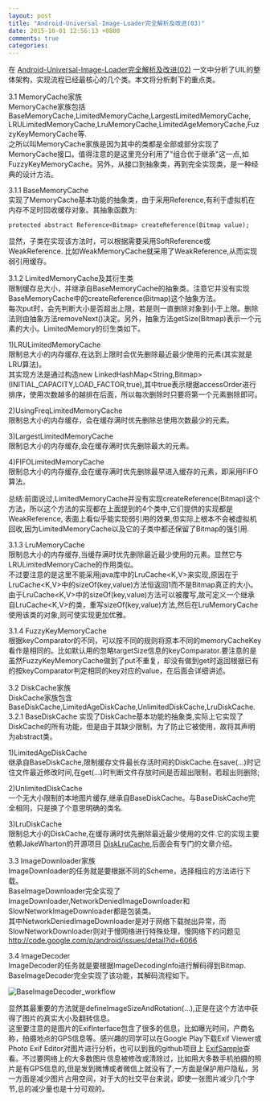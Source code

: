 ```yaml
---
layout: post
title: "Android-Universal-Image-Loader完全解析及改进(03)"
date: 2015-10-01 12:56:13 +0800
comments: true
categories: 
---
```

在 [Android-Universal-Image-Loader完全解析及改进(02)](http://blog.imallen.wang/blog/2015/09/30/android-universal-image-loaderwan-quan-jie-xi-ji-gai-jin-02/) 一文中分析了UIL的整体架构，实现流程已经最核心的几个类。本文将分析剩下的重点类。  

3.1 MemoryCache家族  
MemoryCache家族包括BaseMemoryCache,LimitedMemoryCache,LargestLimitedMemoryCache,  
LRULimitedMemoryCache,LruMemoryCache,LimitedAgeMemoryCache,FuzzyKeyMemoryCache等.   
之所以叫MemoryCache家族是因为其中的类都是全部或部分实现了MemoryCache接口。值得注意的是这里充分利用了"组合优于继承"这一点,如FuzzyKeyMemoryCache。另外，从接口到抽象类，再到完全实现类，是一种经典的设计方法。  
<!--more-->
3.1.1 BaseMemoryCache  
实现了MemoryCache基本功能的抽象类，由于采用Reference<Bitmap>,有利于虚拟机在内存不足时回收缓存对象。其抽象函数为:

	protected abstract Reference<Bitmap> createReference(Bitmap value);    

显然，子类在实现该方法时，可以根据需要采用SoftReference或WeakReference.
比如WeakMemoryCache就采用了WeakReference<Bitmap>,从而实现弱引用缓存。

3.1.2 LimitedMemoryCache及其衍生类  
限制缓存总大小，并继承自BaseMemoryCache的抽象类。注意它并没有实现BaseMemoryCache中的createReference(Bitmap)这个抽象方法。  
每次put时，会先判断大小是否超出上限，若是则一直删除对象到小于上限。删除法则由抽象方法removeNext()决定。另外，抽象方法getSize(Bitmap)表示一个元素的大小。LimitedMemory的衍生类如下。  

1)LRULimitedMemoryCache  
限制总大小的内存缓存,在达到上限时会优先删除最近最少使用的元素(其实就是LRU算法)。  
其实现方法是通过构造new LinkedHashMap<String,Bitmap>(INITIAL_CAPACITY,LOAD_FACTOR,true),其中true表示根据accessOrder进行排序，使用次数越多的越排在后面，所以每次删除时只要将第一个元素删除即可。  

2)UsingFreqLimitedMemoryCache  
限制总大小的内存缓存，会在缓存满时优先删除总使用次数最少的元素。  

3)LargestLimitedMemoryCache  
限制总大小的内存缓存,会在缓存满时优先删除最大的元素。  

4)FIFOLimitedMemoryCache  
限制总大小的内存缓存,会在缓存满时优先删除最早进入缓存的元素，即采用FIFO算法。  

总结:前面说过,LimitedMemoryCache并没有实现createReference(Bitmap)这个方法，所以这个方法的实现都在上面提到的4个类中,它们提供的实现都是WeakReference<Bitmap>,
表面上看似乎能实现弱引用的效果,但实际上根本不会被虚拟机回收,因为LimitedMemoryCache以及它的子类中都还保留了Bitmap的强引用.  

3.1.3 LruMemoryCache  
限制总大小的内存缓存,当缓存满时优先删除最近最少使用的元素。显然它与LRULimitedMemoryCache的作用类似。  
不过要注意的是这里不能采用java库中的LruCache<K,V>来实现,原因在于LruCache<K,V>中的sizeOf(key,value)方法恒返回1而不是Bitmap真正的大小。  
由于LruCache<K,V>中的sizeOf(key,value)方法可以被覆写,故可定义一个继承自LruCache<K,V>的类，重写sizeOf(key,value)方法,然后在LruMemoryCache使用该类的对象,则可使实现更加优雅。  

3.1.4 FuzzyKeyMemoryCache  
根据keyComparator的不同，可以按不同的规则将原本不同的memoryCacheKey看作是相同的。比如默认用的忽略targetSize信息的keyComparator.要注意的是虽然FuzzyKeyMemoryCache做到了put不重复，却没有做到get时返回根据已有的按keyComparator判定相同的key对应的value，在后面会详细讲述。  

3.2 DiskCache家族  
DiskCache家族包含BaseDiskCache,LimitedAgeDiskCache,UnlimitedDiskCache,LruDiskCache.  
3.2.1 BaseDiskCache
实现了DiskCache基本功能的抽象类,实际上它实现了DiskCache的所有功能，但是由于其缺少限制，为了防止它被使用，故将其声明为abstract类。  

1)LimitedAgeDiskCache  
继承自BaseDiskCache,限制缓存文件最长存活时间的DiskCache.在save(...)时记住文件最近修改时间,在get(...)时判断文件存放时间是否超出限制，若超出则删除;  

2)UnlimitedDiskCache  
一个无大小限制的本地图片缓存,继承自BaseDiskCache。与BaseDiskCache完全相同，只是换了个意思明确的类名.  

3)LruDiskCache  
限制总大小的DiskCache,在缓存满时优先删除最近最少使用的文件.它的实现主要依赖JakeWharton的开源项目 [DiskLruCache](https://github.com/JakeWharton/DiskLruCache),后面会有专门的文章介绍。  

3.3 ImageDownloader家族  
ImageDownloader的任务就是要根据不同的Scheme，选择相应的方法进行下载。  
BaseImageDownloader完全实现了ImageDownloader,NetworkDeniedImageDownloader和SlowNetworkImageDownloader都是包装类。   
其中NetworkDeniedImageDownloader是对于网络下载抛出异常，而SlowNetworkDownloader则对于慢网络进行特殊处理，慢网络下的问题见 http://code.google.com/p/android/issues/detail?id=6066

3.4 ImageDecoder  
ImageDecoder的任务就是要根据ImageDecodingInfo进行解码得到Bitmap.  
BaseImageDecoder完全实现了该功能，其解码流程如下。  

![BaseImageDecoder_workflow](http://7xn1yt.com1.z0.glb.clouddn.com/BaseImageDecoder_workflow.png)

显然其最重要的方法就是defineImageSizeAndRotation(...),正是在这个方法中获得了图片的真实大小及翻转信息。  
这里要注意的是图片的ExifInterface包含了很多的信息，比如曝光时间，产商名称，拍摄地点的GPS信息等。感兴趣的同学可以在Google Play下载Exif Viewer或Photo Exif Editor对图片进行分析，也可以到我的github项目上 [ExifSample](https://github.com/HiWong/ExifSample)查看。不过要网络上的大多数图片信息被修改或清除过，比如用大多数手机拍摄的照片是有GPS信息的,但是发到微博或者微信上就没有了,一方面是保护用户隐私，另一方面是减少图片占用空间，对于大的社交平台来说，即使一张图片减少几个字节,总的减少量也是十分可观的。  





